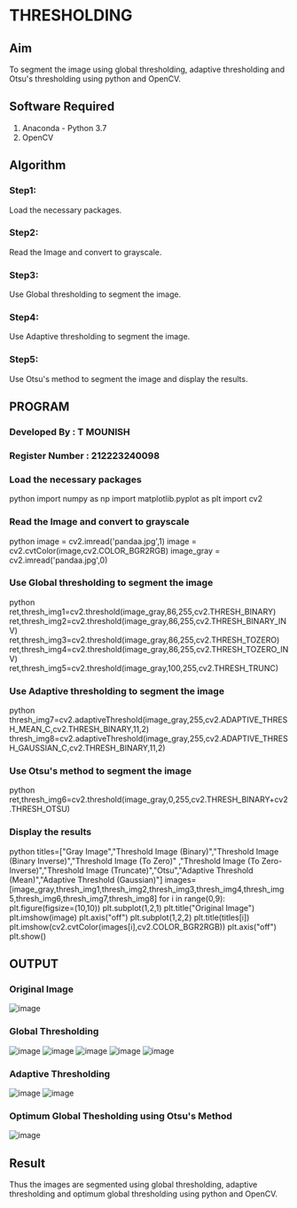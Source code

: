 # THRESHOLDING
## Aim
To segment the image using global thresholding, adaptive thresholding and Otsu's thresholding using python and OpenCV.

## Software Required
1. Anaconda - Python 3.7
2. OpenCV

## Algorithm

### Step1:
Load the necessary packages.

### Step2:
Read the Image and convert to grayscale.

### Step3:
Use Global thresholding to segment the image.

### Step4:
Use Adaptive thresholding to segment the image.

### Step5:
Use Otsu's method to segment the image and display the results.

## PROGRAM
### Developed By : T MOUNISH
### Register Number : 212223240098


### Load the necessary packages
python
import numpy as np
import matplotlib.pyplot as plt
import cv2

### Read the Image and convert to grayscale
python
image = cv2.imread('pandaa.jpg',1)
image = cv2.cvtColor(image,cv2.COLOR_BGR2RGB)
image_gray = cv2.imread('pandaa.jpg',0)

### Use Global thresholding to segment the image
python
ret,thresh_img1=cv2.threshold(image_gray,86,255,cv2.THRESH_BINARY)
ret,thresh_img2=cv2.threshold(image_gray,86,255,cv2.THRESH_BINARY_INV)
ret,thresh_img3=cv2.threshold(image_gray,86,255,cv2.THRESH_TOZERO)
ret,thresh_img4=cv2.threshold(image_gray,86,255,cv2.THRESH_TOZERO_INV)
ret,thresh_img5=cv2.threshold(image_gray,100,255,cv2.THRESH_TRUNC)

### Use Adaptive thresholding to segment the image
python
thresh_img7=cv2.adaptiveThreshold(image_gray,255,cv2.ADAPTIVE_THRESH_MEAN_C,cv2.THRESH_BINARY,11,2)
thresh_img8=cv2.adaptiveThreshold(image_gray,255,cv2.ADAPTIVE_THRESH_GAUSSIAN_C,cv2.THRESH_BINARY,11,2)

### Use Otsu's method to segment the image 
python
ret,thresh_img6=cv2.threshold(image_gray,0,255,cv2.THRESH_BINARY+cv2.THRESH_OTSU)

### Display the results
python
titles=["Gray Image","Threshold Image (Binary)","Threshold Image (Binary Inverse)","Threshold Image (To Zero)"
       ,"Threshold Image (To Zero-Inverse)","Threshold Image (Truncate)","Otsu","Adaptive Threshold (Mean)","Adaptive Threshold (Gaussian)"]
images=[image_gray,thresh_img1,thresh_img2,thresh_img3,thresh_img4,thresh_img5,thresh_img6,thresh_img7,thresh_img8]
for i in range(0,9):
    plt.figure(figsize=(10,10))
    plt.subplot(1,2,1)
    plt.title("Original Image")
    plt.imshow(image)
    plt.axis("off")
    plt.subplot(1,2,2)
    plt.title(titles[i])
    plt.imshow(cv2.cvtColor(images[i],cv2.COLOR_BGR2RGB))
    plt.axis("off")
    plt.show()

## OUTPUT

### Original Image
![image](https://github.com/Abburehan/THRESHOLDING-/assets/138849336/009e880c-ab2a-44b4-93e5-7ad3e3af2b6d)

### Global Thresholding
![image](https://github.com/Abburehan/THRESHOLDING-/assets/138849336/b5eaa350-fa5c-4740-ad6c-3671cfd70feb)
![image](https://github.com/Abburehan/THRESHOLDING-/assets/138849336/5922edf8-f313-4178-b0f8-167ffae61f22)
![image](https://github.com/Abburehan/THRESHOLDING-/assets/138849336/7d08afab-6690-4d57-91f2-d4a6acad9ed3)
![image](https://github.com/Abburehan/THRESHOLDING-/assets/138849336/1090f843-04c5-438b-ae32-3f2205b305fc)
![image](https://github.com/Abburehan/THRESHOLDING-/assets/138849336/0e3bc534-c08f-4d46-849a-6a7913044851)


### Adaptive Thresholding
![image](https://github.com/Abburehan/THRESHOLDING-/assets/138849336/d3469580-fe9a-4852-b3c2-fc30c1d23756)
![image](https://github.com/Abburehan/THRESHOLDING-/assets/138849336/a73b2fcc-55bd-4b10-84f2-402bd05d0770)



### Optimum Global Thesholding using Otsu's Method
![image](https://github.com/Abburehan/THRESHOLDING-/assets/138849336/446564d1-e41c-4f4c-9f8c-2a654fe7ec99)


## Result
Thus the images are segmented using global thresholding, adaptive thresholding and optimum global thresholding using python and OpenCV.
